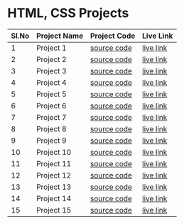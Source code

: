 # HTML, CSS Projects

Sl.No | Project Name | Project Code | Live Link
------|--------------|--------------|----------
  1   | Project 1 | [source code](https://github.com/Melto007/project-15-portfolio-landing-page) | [live link](https://project-15-porfolio.netlify.app/)
  2   | Project 2 | [source code](https://github.com/Melto007/project9-landing-page) | [live link](https://project9-landing-page.netlify.app/)
  3   | Project 3 | [source code](https://github.com/Melto007/SAAS-business-project13) | [live link](https://saas-business-project13.netlify.app/)
  4   | Project 4 | [source code](https://github.com/Melto007/web-design-project12) | [live link](https://web-design-project12.netlify.app/)
  5   | Project 5 | [source code](https://github.com/Melto007/web-hosting-p11) | [live link](https://web-hosting-p11.netlify.app/)
  6   | Project 6  | [source code](https://github.com/Melto007/project14-photography) | [live link](https://my-live-class-project14.netlify.app/)
  7  | Project 7 | [source code](https://github.com/Melto007/project8-webdesign) | [live link](https://webdesign-project8.netlify.app/)
  8  | Project 8 | [source code](https://github.com/Melto007/class-project-7) | [live link](https://project-7-headphone-products.netlify.app/)
  9  | Project 9 | [source code](https://github.com/Melto007/interior_design_p10) | [live link](https://interiordesignp10.netlify.app/)
  10 | Project 10 | [source code](https://github.com/Melto007/live-class-project3) | [live link](https://live-class-project3.netlify.app/)
  11 | Project 11 | [source code](https://github.com/Melto007/live-class-project4) | [live link](https://live-class-project4.netlify.app/)
  12 | Project 12 | [source code](https://github.com/Melto007/live-class-project2) | [live link](https://live-class-project2.netlify.app/)
  13 | Project 13 | [source code](https://github.com/Melto007/live_class_project_1) | [live link](https://my-live-class-project-1.netlify.app/)
  14 | Project 14 | [source code](https://github.com/Melto007/project5-crypto) | [live link](https://project5-crypto.netlify.app/)
  15 | Project 15 | [source code](https://project5-crypto.netlify.app/) | [live link](https://project6-plants.netlify.app/)